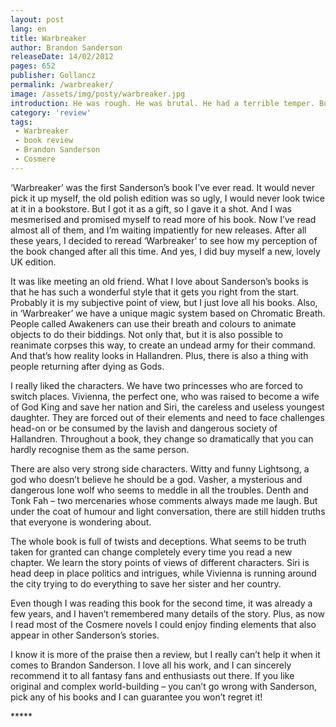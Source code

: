 ```yaml
---
layout: post
lang: en
title: Warbreaker
author: Brandon Sanderson
releaseDate: 14/02/2012
pages: 652
publisher: Gollancz
permalink: /warbreaker/
image: /assets/img/posty/warbreaker.jpg
introduction: He was rough. He was brutal. He had a terrible temper. But he was a good man. And, walking beside him, she felt safe for the first time in weeks.
category: 'review'
tags:
 - Warbreaker
 - book review
 - Brandon Sanderson
 - Cosmere
---
```

  ‘Warbreaker’ was the first Sanderson’s book I’ve ever read. It would never pick it up myself, the old polish edition was so ugly, I would never look twice at it in a bookstore. But I got it as a gift, so I gave it a shot. And I was mesmerised and promised myself to read more of his book. Now I’ve read almost all of them, and I’m waiting impatiently for new releases. After all these years, I decided to reread ‘Warbreaker’ to see how my perception of the book changed after all this time. And yes, I did buy myself a new, lovely UK edition.

  It was like meeting an old friend. What I love about Sanderson’s books is that he has such a wonderful style that it gets you right from the start. Probably it is my subjective point of view, but I just love all his books. Also, in ‘Warbreaker’ we have a unique magic system based on Chromatic Breath. People called Awakeners can use their breath and colours to animate objects to do their biddings. Not only that, but it is also possible to reanimate corpses this way, to create an undead army for their command. And that’s how reality looks in Hallandren. Plus, there is also a thing with people returning after dying as Gods.

  I really liked the characters. We have two princesses who are forced to switch places. Vivienna, the perfect one, who was raised to become a wife of God King and save her nation and Siri, the careless and useless youngest daughter. They are forced out of their elements and need to face challenges head-on or be consumed by the lavish and dangerous society of Hallandren. Throughout a book, they change so dramatically that you can hardly recognise them as the same person.

  There are also very strong side characters. Witty and funny Lightsong, a god who doesn’t believe he should be a god. Vasher, a mysterious and dangerous lone wolf who seems to meddle in all the troubles. Denth and Tonk Fah – two mercenaries whose comments always made me laugh. But under the coat of humour and light conversation, there are still hidden truths that everyone is wondering about.

  The whole book is full of twists and deceptions. What seems to be truth taken for granted can change completely every time you read a new chapter. We learn the story points of views of different characters. Siri is head deep in place politics and intrigues, while Vivienna is running around the city trying to do everything to save her sister and her country.

  Even though I was reading this book for the second time, it was already a few years, and I haven’t remembered many details of the story. Plus, as now I read most of the Cosmere novels I could enjoy finding elements that also appear in other Sanderson’s stories.

  I know it is more of the praise then a review, but I really can’t help it when it comes to Brandon Sanderson. I love all his work, and I can sincerely recommend it to all fantasy fans and enthusiasts out there. If you like original and complex world-building – you can’t go wrong with Sanderson, pick any of his books and I can guarantee you won’t regret it!

\*\*\*\*\*
